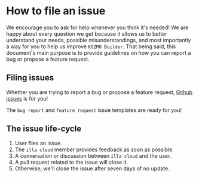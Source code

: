 # How to file an issue

We encourage you to ask for help whenever you think it's needed! We are happy about every question we get because it allows us to better understand your needs, possible misunderstandings, and most importantly a way for you to help us improve `KOZMO Builder`. That being said, this document's main purpose is to provide guidelines on how you can report a bug or propose a feature request.

## Filing issues

Whether you are trying to report a bug or propose a feature request, [Github issues](https://github.com/kozmoai/builder-backend/issues) is for you!

The `bug report` and `feature request` issue templates are ready for you!

## The issue life-cycle

1. User files an issue.
2. The `illa cloud` member provides feedback as soon as possible.
3. A conversation or discussion between `illa cloud` and the user.
4. A pull request related to the issue will close it.
5. Otherwise, we'll close the issue after seven days of no update.
